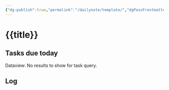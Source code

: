 ```yaml
---
{"dg-publish":true,"permalink":"/dailynote/template/","dgPassFrontmatter":true,"noteIcon":""}
---
```


# {{title}}

## Tasks due today

<div><div class="dataview dataview-error-box"><p class="dataview dataview-error-message">Dataview: No results to show for task query.</p></div></div>

## Log

